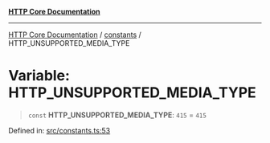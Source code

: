 [**HTTP Core Documentation**](../../README.md)

***

[HTTP Core Documentation](../../README.md) / [constants](../README.md) / HTTP\_UNSUPPORTED\_MEDIA\_TYPE

# Variable: HTTP\_UNSUPPORTED\_MEDIA\_TYPE

> `const` **HTTP\_UNSUPPORTED\_MEDIA\_TYPE**: `415` = `415`

Defined in: [src/constants.ts:53](https://github.com/stonemjs/http-core/blob/6577700bdede2420a5df45a338635c35547070ea/src/constants.ts#L53)
